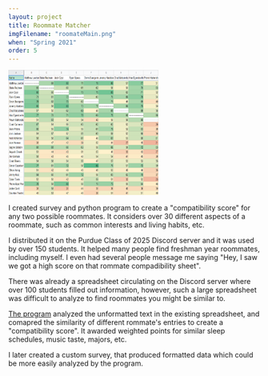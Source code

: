 ```yaml
---
layout: project
title: Roommate Matcher
imgFilename: "roomateMain.png"
when: "Spring 2021"
order: 5
---
```

<img src="assets/images/roomateMain.png" width="300" height="250" float="left">

I created survey and python program to create a "compatibility score" for any two possible roommates. It considers over 30 different aspects of a roommate, such as common interests and living habits, etc. 

I distributed it on the Purdue Class of 2025 Discord server and it was used by over 150 students. It helped many people find freshman year roommates, including myself. I even had several people message me saying "Hey, I saw we got a high score on that rommate compadibility sheet".


There was already a spreadsheet circulating on the Discord server where over 100 students filled out information, however, such a large spreadsheet was difficult to analyze  to find roommates you might be similar to.

[The program](https://github.com/matt-lewton9/PurdueRoomate-Matcher) analyzed the unformatted text in the existing spreadsheet, and comapred the similarity of different rommate's entries to create a "compatibility score". It awarded weighted points for similar sleep schedules, music taste, majors, etc.

I later created a custom survey, that produced formatted data which could be more easily analyzed by the program.